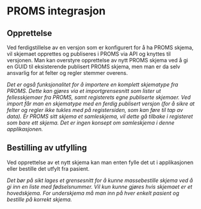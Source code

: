 # PROMS integrasjon

## Opprettelse

Ved ferdigstillelse av en versjon som er konfigurert for å ha PROMS skjema, vil skjemaet opprettes og publiseres i PROMS via API og knyttes til versjonen. 
Man kan overstyre opprettelse av nytt PROMS skjema ved å gi en GUID til eksisterende publisert PROMS skjema, men man er da selv ansvarlig for at felter og regler stemmer overens.

*Det er også funksjonalitet for å importere en komplett skjematype fra PROMS. Dette kan gjøres via et importgrensesnitt som lister ut fellesskjemaer fra PROMS, samt registerets egne publiserte skjemaer. Ved import får man en skjematype med en ferdig publisert versjon (for å sikre at felter og regler ikke tukles med på registersiden, som kan føre til tap av data). Er PROMS sitt skjema et samleskjema, vil dette gå tilbake i registeret som bare ett skjema. Det er ingen konsept om samleskjema i denne applikasjonen.*

## Bestilling av utfylling

Ved opprettelse av et nytt skjema kan man enten fylle det ut i applikasjonen eller bestille det utfylt fra pasient. 

*Det bør på sikt lages et grensesnitt for å kunne massebestille skjema ved å gi inn en liste med fødselsnummer. Vil kun kunne gjøres hvis skjemaet er et hovedskjema. For underskjema må man inn på hver enkelt pasient og bestille på korrekt skjema.*
